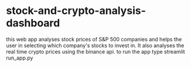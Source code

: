 # stock-and-crypto-analysis-dashboard
this web app analyses stock prices of S&P 500 companies and helps the user in selecting which company's stocks to invest in. It also analyses the real time crypto prices using the binance api.
to run the app type streamlit run_app.py
